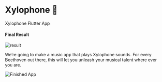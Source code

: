 # Xylophone 🎹

Xylophone Flutter App

#### Final Result
![result](https://user-images.githubusercontent.com/17056277/92675912-807c7600-f2ee-11ea-8c68-2ac7bc005768.png)

We’re going to make a music app that plays Xylophone sounds. For every Beethoven out there, this will let you unleash your musical talent where ever you are. 

![Finished App](https://github.com/londonappbrewery/Images/blob/master/xylophone-flutter.png)
